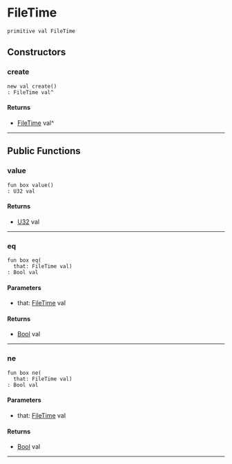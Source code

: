 # FileTime

```pony
primitive val FileTime
```

## Constructors

### create

```pony
new val create()
: FileTime val^
```

#### Returns

* [FileTime](files-FileTime) val^

---

## Public Functions

### value

```pony
fun box value()
: U32 val
```

#### Returns

* [U32](builtin-U32) val

---

### eq

```pony
fun box eq(
  that: FileTime val)
: Bool val
```
#### Parameters

*   that: [FileTime](files-FileTime) val

#### Returns

* [Bool](builtin-Bool) val

---

### ne

```pony
fun box ne(
  that: FileTime val)
: Bool val
```
#### Parameters

*   that: [FileTime](files-FileTime) val

#### Returns

* [Bool](builtin-Bool) val

---

